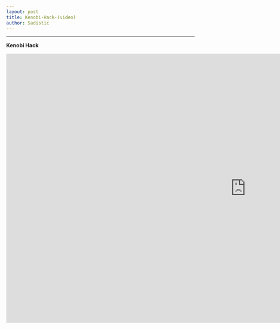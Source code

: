 ```yaml
---
layout: post
title: Kenobi-Hack-(video)
author: Sadistic
---
```


---

**Kenobi Hack**

<iframe width="1280" height="720" src="https://sadistic.github.io/lb/vids/Kenobi/Kenobi_player.html" scrolling="no" frameborder="0" allowfullscreen></iframe>

